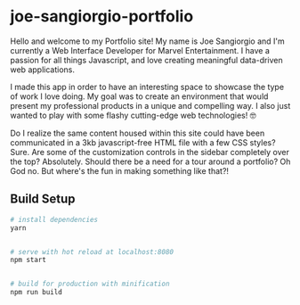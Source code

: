 # joe-sangiorgio-portfolio

Hello and welcome to my Portfolio site! My name is Joe Sangiorgio and I'm currently a Web Interface Developer for Marvel Entertainment. I have a passion for all things Javascript, and love creating meaningful data-driven web applications.

I made this app in order to have an interesting space to showcase the type of work I love doing. My goal was to create an environment that would present my professional products in a unique and compelling way. I also just wanted to play with some flashy cutting-edge web technologies! 🤓

Do I realize the same content housed within this site could have been communicated in a 3kb javascript-free HTML file with a few CSS styles? Sure. Are some of the customization controls in the sidebar completely over the top? Absolutely. Should there be a need for a tour around a portfolio? Oh God no. But where's the fun in making something like that?!

## Build Setup

``` bash
# install dependencies
yarn


# serve with hot reload at localhost:8080
npm start


# build for production with minification
npm run build
```
